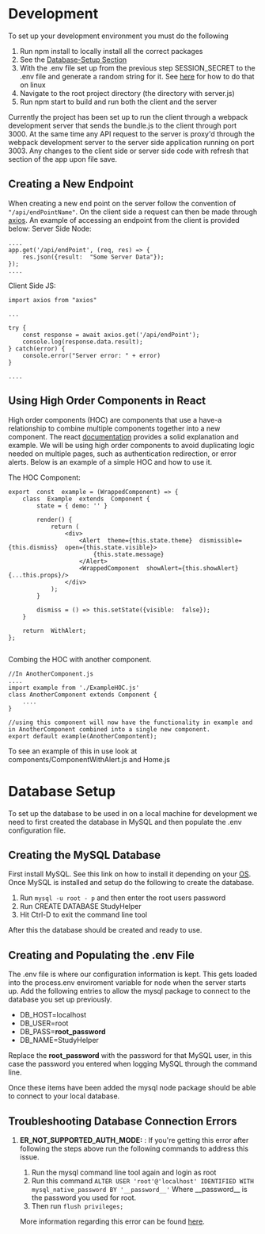 # Development
To set up your development environment you must do the following

 1. Run npm install to locally install all the correct packages
 2. See the  [Database-Setup Section](#Database-Setup)
 3. With the .env file set up from the previous step SESSION_SECRET to the .env file and generate a random string for it. See [here](https://unix.stackexchange.com/questions/230673/how-to-generate-a-random-string) for how to do that on linux
 4. Navigate to the root project directory (the directory with server.js)
 5. Run npm start to build and run both the client and the server
 
 Currently the project has been set up to run the client through a webpack development server that sends the bundle.js to the client through port 3000. At the same time any API request to the server is proxy'd through the webpack development server to the server side application running on port 3003. Any changes to the client side or server side code with refresh that section of the app upon file save.

## Creating a New Endpoint
When creating a new end point on the server follow the convention of `"/api/endPointName"`. On the client side a request can then be made through [axios](https://www.npmjs.com/package/axios). An example of accessing an endpoint from the client is provided below:
Server Side Node:
```
....
app.get('/api/endPoint', (req, res) => {
    res.json({result:  "Some Server Data"});
});
....
```

Client Side JS:
```
import axios from "axios" 

...

try {
    const response = await axios.get('/api/endPoint');
    console.log(response.data.result);
} catch(error) {
    console.error("Server error: " + error)
}

....
```
## Using High Order Components in React
High order components (HOC) are components that use a have-a relationship to combine multiple components together into a new component. The react [documentation](https://reactjs.org/docs/higher-order-components.html) provides a solid explanation and example. We will be using high order components to avoid duplicating logic needed on multiple pages, such as authentication redirection, or error alerts. Below is an example of a simple HOC and how to use it.

The HOC Component:
```
export  const  example = (WrappedComponent) => {
	class  Example  extends  Component {
		state = { demo: '' }

		render() {
			return (
				<div>
					<Alert  theme={this.state.theme}  dismissible={this.dismiss}  open={this.state.visible}>
						{this.state.message}
					</Alert>
					<WrappedComponent  showAlert={this.showAlert}  {...this.props}/>
				</div>
			);
		}

	    dismiss = () => this.setState({visible:  false});
    }
	
    return  WithAlert;
};


```

Combing the HOC with another component.

```
//In AnotherComponent.js
....
import example from './ExampleHOC.js'
class AnotherComponent extends Component {
	....
}

//using this component will now have the functionality in example and in AnotherComponent combined into a single new component.
export default example(AnotherCompontent);
```
 
 To see an example of this in use look at components/ComponentWithAlert.js and Home.js

# Database Setup
To set up the database to be used in on a local machine for development we need to first created the database in MySQL and then populate the .env configuration file.
## Creating the MySQL Database
First install MySQL. See this link on how to install it depending on your [OS](https://dev.mysql.com/doc/mysql-installation-excerpt/5.7/en/).  Once MySQL is installed and setup do the following to create the database.

 1. Run `mysql -u root - p` and then enter the root users password
 2. Run CREATE DATABASE StudyHelper
 3. Hit Ctrl-D to exit the command line tool

After this the database should be created and ready to use.
## Creating and Populating the .env File
The .env file is where our configuration information is kept. This gets loaded into the process.env enviroment variable for node when the server starts up. Add the following entries to allow the mysql package to connect to the database you set up previously.

 - DB_HOST=localhost
 - DB_USER=root
 - DB_PASS=__root_password__
 - DB_NAME=StudyHelper

Replace the __root_password__ with the password for that MySQL user, in this case the password you entered when logging MySQL through the command line.

Once these items have been added the mysql node package should be able to connect to your local database.

## Troubleshooting Database Connection Errors

 1. __ER_NOT_SUPPORTED_AUTH_MODE:__ : If you're getting this error after following the steps above run the following commands to address this issue. 
	 1. Run the mysql command line tool again and login as root
	 2. Run this command `ALTER USER 'root'@'localhost' IDENTIFIED WITH mysql_native_password BY '__password__'` Where __password\_\_ is the password you used for root.
	 3. Then run ``flush privileges;``

	More information regarding this error can be found [here](https://stackoverflow.com/questions/50093144/mysql-8-0-client-does-not-support-authentication-protocol-requested-by-server/53382070).
